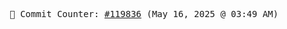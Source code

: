 <p align="center">
    <samp>
        📮 Commit Counter: <a href="https://github.com/Javascript-void0/Javascript-void0/commits/main">#119836</a> (May 16, 2025 @ 03:49 AM)
    </samp>
</p>
